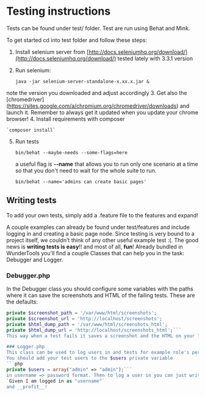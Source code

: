 Testing instructions
========================
Tests can be found under test/ folder.
Test are run using Behat and Mink.

To get started cd into test folder and follow these steps:
1. Install selenium server from [http://docs.seleniumhq.org/download/](http://docs.seleniumhq.org/download/) tested lately with 3.3.1 version
2. Run selenium:

    `java -jar selenium-server-standalone-x.xx.x.jar &`

  note the version you downloaded and adjust accordingly
3. Get also the [chromedriver] (https://sites.google.com/a/chromium.org/chromedriver/downloads) and launch it. Remember to always get it updated when you update your chrome browser!
4. Install requirements with composer

    `composer install`

5. Run tests

    `bin/behat --maybe-needs --some-flags=here`

    a useful flag is __--name__ that allows you to run only one scenario at a time so that you don't need to wait for the whole suite to run.

    `bin/behat --name='admins can create basic pages'`

Writing tests
------------------
To add your own tests, simply add a .feature file to the features and expand!

A couple examples can already be found under test/features and include logging in and creating a basic page node. Since testing is very bound to a project itself, we couldn't think of any other useful example test :(.
The good news is **writing tests is easy**!! and most of all, __fun__!
Already bundled in WunderTools you'll find a couple Classes that can help you in the task: Debugger and Logger.

### Debugger.php
In the Debugger class you should configure some variables with the paths where it can save the screenshots and HTML of the failing tests.
These are the defaults:
```php
private $screenshot_path = '/var/www/html/screenshots';
private $screenshot_url = 'http://localhost/screenshots';
private $html_dump_path = '/var/www/html/screenshots_html';
private $html_dump_url = 'http://localhost/screenshots_html';```
This way when a test fails it saves a screenshot and the HTML on your local environment for debugging purposes so that you can go and see where's the problem.

### Logger.php
This class can be used to log users in and tests for example role's permissions and so on.
You should add your test users to the $users private variable
```php
private $users = array("admin" => "admin");```
in username => password format. Then to log a user in you can just write in your test:
`Given I am logged in as "username"`
and __profit__!
